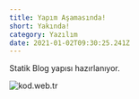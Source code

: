 ```yaml
---
title: Yapım Aşamasında!
short: Yakında!
category: Yazılım
date: 2021-01-02T09:30:25.241Z
---
```

Statik Blog yapısı hazırlanıyor.

![kod.web.tr](/uploads/logo.svg "kod.web.tr")